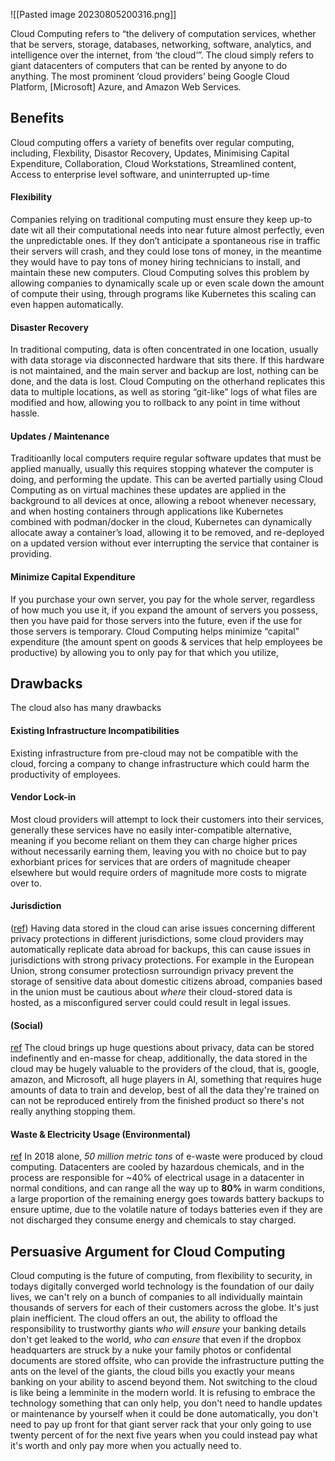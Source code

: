 ![[Pasted image 20230805200316.png]]


Cloud Computing refers to “the delivery of computation services, whether that be servers, storage, databases, networking, software, analytics, and intelligence over the internet, from ‘the cloud’”. The cloud simply refers to giant datacenters of computers that can be rented by anyone to do anything. The most prominent ‘cloud providers’ being Google Cloud Platform, [Microsoft] Azure, and Amazon Web Services. 

## Benefits
Cloud computing offers a variety of benefits over regular computing, including, Flexbility, Disastor Recovery, Updates, Minimising Capital Expenditure, Collaboration, Cloud Workstations, Streamlined content, Access to enterprise level software, and uninterrupted up-time 

#### Flexibility 
Companies relying on traditional computing must ensure they keep up-to date wit all their computational needs into near future almost perfectly, even the unpredictable ones. If they don’t anticipate a spontaneous rise in traffic their servers will crash, and they could lose tons of money, in the meantime they would have to pay tons of money hiring technicians to install, and maintain these new computers. Cloud Computing solves this problem by allowing companies to dynamically scale up or even scale down the amount of compute their using, through programs like Kubernetes this scaling can even happen automatically. 

#### Disaster Recovery 
In traditional computing, data is often concentrated in one location, usually with data storage via disconnected hardware that sits there. If this hardware is not maintained, and the main server and backup are lost, nothing can be done, and the data is lost. Cloud Computing on the otherhand replicates this data to multiple locations, as well as storing “git-like” logs of what files are modified and how, allowing you to rollback to any point in time without hassle. 

#### Updates / Maintenance 
Traditioanlly local computers require regular software updates that must be applied manually, usually this requires stopping whatever the computer is doing, and performing the update. This can be averted partially using Cloud Computing as on virtual machines these updates are applied in the background to all devices at once, allowing a reboot whenever necessary, and when hosting containers through applications like Kubernetes combined with podman/docker in the cloud, Kubernetes can dynamically allocate away a container’s load, allowing it to be removed, and re-deployed on a updated version without ever interrupting the service that container is providing.  

#### Minimize Capital Expenditure 
If you purchase your own server, you pay for the whole server, regardless of how much you use it, if you expand the amount of servers you possess, then you have paid for those servers into the future, even if the use for those servers is temporary. Cloud Computing helps minimize “capital” expenditure (the amount spent on goods & services that help employees be productive) by allowing you to only pay for that which you utilize,  

## Drawbacks 
The cloud also has many drawbacks  

#### Existing Infrastructure Incompatibilities 
Existing infrastructure from pre-cloud may not be compatible with the cloud, forcing a company to change infrastructure which could harm the productivity of employees. 
#### Vendor Lock-in 
Most cloud providers will attempt to lock their customers into their services, generally these services have no easily inter-compatible alternative, meaning if you become reliant on them they can charge higher prices without necessarily earning them, leaving you with no choice but to pay exhorbiant prices for services that are orders of magnitude cheaper elsewhere but would require orders of magnitude more costs to migrate over to. 
#### Jurisdiction 
([ref](https://earth.org/environmental-impact-of-cloud-computing/))
Having data stored in the cloud can arise issues concerning different privacy protections in different jurisdictions, some cloud providers may automatically replicate data abroad for backups, this can cause issues in jurisdictions with strong privacy protections. 
For example in the European Union, strong consumer protectiosn surroundign privacy prevent the storage of sensitive data about domestic citizens abroad, companies based in the union must be cautious about *where* their cloud-stored data is hosted, as a misconfigured server could could result in legal issues.
#### (Social)
[ref](https://www.znetlive.com/blog/pros-and-cons-of-cloud-computing/)
The cloud brings up huge questions about privacy, data can be stored indefinently and en-masse for cheap, additionally, the data stored in the cloud may be hugely valuable to the providers of the cloud, that is, google, amazon, and Microsoft, all huge players in AI, something that requires huge amounts of data to train and develop, best of all the data they're trained on can not be reproduced entirely from the finished product so there's not really anything stopping them.

#### Waste & Electricity Usage (Environmental)
[ref](https://earth.org/environmental-impact-of-cloud-computing/)
In 2018 alone, *50 million metric tons* of e-waste were produced by cloud computing. Datacenters are cooled by hazardous chemicals, and in the process are responsible for ~40% of electrical usage in a datacenter in normal conditions, and can range all the way up to **80%** in warm conditions, a large proportion of the remaining energy goes towards battery backups to ensure uptime, due to the volatile nature of todays batteries even if they are not discharged they consume energy and chemicals to stay charged.

## Persuasive Argument for Cloud Computing
Cloud computing is the future of computing, from flexibility to security, in todays digitally converged world technology is the foundation of our daily lives, we can't rely on a bunch of companies to all individually maintain thousands of servers for each of their customers across the globe. It's just plain inefficient. The cloud offers an out, the ability to offload the responsibility to trustworthy giants *who will ensure* your banking details don't get leaked to the world, *who can ensure* that even if the dropbox headquarters are struck by a nuke your family photos or confidental documents are stored offsite, who can provide the infrastructure putting the ants on the level of the giants, the cloud bills you exactly your means banking on your ability to ascend beyond them. Not switching to the cloud is like being a lemminite in the modern world. It is refusing to embrace the technology something that can only help, you don't need to handle updates or maintenance by yourself when it could be done automatically, you don't need to pay up front for that giant server rack that your only going to use twenty percent of for the next five years when you could instead pay what it's worth and only pay more when you actually need to.